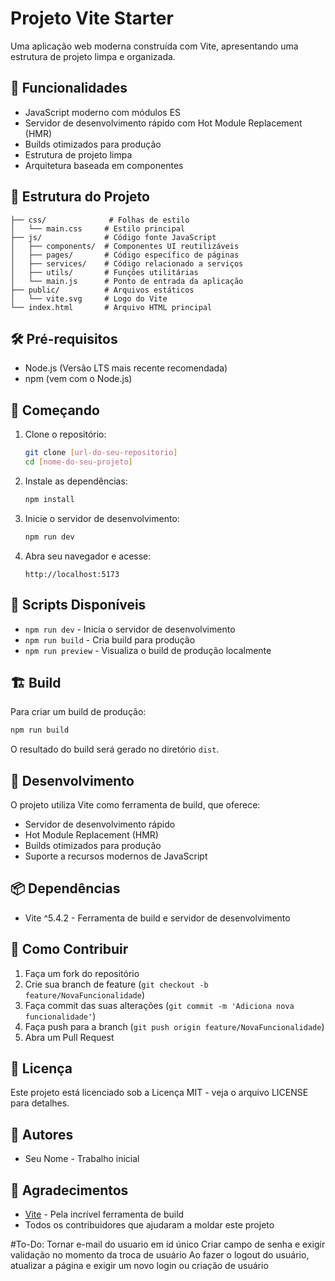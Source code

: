 # Projeto Vite Starter

Uma aplicação web moderna construída com Vite, apresentando uma estrutura de projeto limpa e organizada.

## 🚀 Funcionalidades

- JavaScript moderno com módulos ES
- Servidor de desenvolvimento rápido com Hot Module Replacement (HMR)
- Builds otimizados para produção
- Estrutura de projeto limpa
- Arquitetura baseada em componentes

## 📁 Estrutura do Projeto

```
├── css/              # Folhas de estilo
│   └── main.css     # Estilo principal
├── js/              # Código fonte JavaScript
│   ├── components/  # Componentes UI reutilizáveis
│   ├── pages/       # Código específico de páginas
│   ├── services/    # Código relacionado a serviços
│   ├── utils/       # Funções utilitárias
│   └── main.js      # Ponto de entrada da aplicação
├── public/          # Arquivos estáticos
│   └── vite.svg     # Logo do Vite
└── index.html       # Arquivo HTML principal
```

## 🛠️ Pré-requisitos

- Node.js (Versão LTS mais recente recomendada)
- npm (vem com o Node.js)

## 🚀 Começando

1. Clone o repositório:
   ```bash
   git clone [url-do-seu-repositorio]
   cd [nome-do-seu-projeto]
   ```

2. Instale as dependências:
   ```bash
   npm install
   ```

3. Inicie o servidor de desenvolvimento:
   ```bash
   npm run dev
   ```

4. Abra seu navegador e acesse:
   ```
   http://localhost:5173
   ```

## 📝 Scripts Disponíveis

- `npm run dev` - Inicia o servidor de desenvolvimento
- `npm run build` - Cria build para produção
- `npm run preview` - Visualiza o build de produção localmente

## 🏗️ Build

Para criar um build de produção:

```bash
npm run build
```

O resultado do build será gerado no diretório `dist`.

## 🔧 Desenvolvimento

O projeto utiliza Vite como ferramenta de build, que oferece:
- Servidor de desenvolvimento rápido
- Hot Module Replacement (HMR)
- Builds otimizados para produção
- Suporte a recursos modernos de JavaScript

## 📦 Dependências

- Vite ^5.4.2 - Ferramenta de build e servidor de desenvolvimento

## 🤝 Como Contribuir

1. Faça um fork do repositório
2. Crie sua branch de feature (`git checkout -b feature/NovaFuncionalidade`)
3. Faça commit das suas alterações (`git commit -m 'Adiciona nova funcionalidade'`)
4. Faça push para a branch (`git push origin feature/NovaFuncionalidade`)
5. Abra um Pull Request

## 📄 Licença

Este projeto está licenciado sob a Licença MIT - veja o arquivo LICENSE para detalhes.

## 👥 Autores

- Seu Nome - Trabalho inicial

## 🙏 Agradecimentos

- [Vite](https://vitejs.dev/) - Pela incrível ferramenta de build
- Todos os contribuidores que ajudaram a moldar este projeto 


#To-Do:
Tornar e-mail do usuario em id único
Criar campo de senha e exigir validação no momento da troca de usuário
Ao fazer o logout do usuário, atualizar a página e exigir um novo login ou criação de usuário
